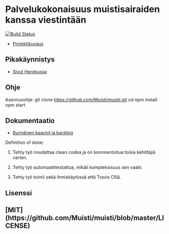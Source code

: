 
# Palvelukokonaisuus muistisairaiden kanssa viestintään
[![Build Status](https://travis-ci.org/Muisti/muisti.svg?branch=master)](https://travis-ci.org/Muisti/muisti)

- [Projektikuvaus](https://ohtuprojekti.jamo.fi/topic_descriptions/132)

## Pikakäynnistys

- [Sivut Herokussa](https://muistioppi.herokuapp.com/)

## Ohje

Asennusohje:
git clone https://github.com/Muisti/muisti.git <name-of-the-folder>
cd <name-of-the-folder>
npm install
npm start

## Dokumentaatio

- [Burndown kaaviot ja backlog](https://docs.google.com/spreadsheets/d/1NisT05P_gyy_HbcJHzDIGEkS4Vf98-G_iQiY2LTDpFw/edit?usp=sharing)

Definition of done:

1. Tehty työ noudattaa clean codea ja on kommentoitua toisia kehittäjiä varten.
 
2. Tehty työ automaattitestattua, mikäli kompleksisuus sen vaatii.

3. Tehty työ toimii sekä ihmiskäytössä että Travis CIllä.

## Lisenssi

<H2>[MIT](https://github.com/Muisti/muisti/blob/master/LICENSE)

